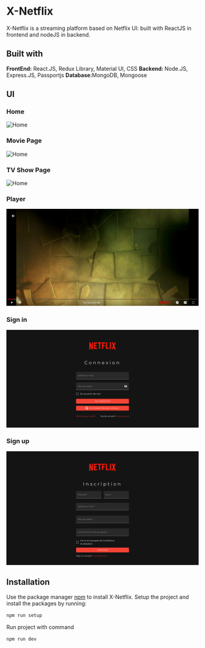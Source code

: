 # X-Netflix
X-Netflix is a streaming platform based on Netflix UI: built with ReactJS in frontend and nodeJS in backend.

## Built with

  <b>FrontEnd:</b> React.JS, Redux Library, Material UI, CSS
  <b>Backend: </b> Node.JS, Express.JS, Passportjs
  <b>Database:</b>MongoDB, Mongoose
</ul>

## UI

### Home

![Home](screenshots/browse.png)

### Movie Page

![Home](screenshots/movie.png)

### TV Show Page

![Home](screenshots/tvshow.png)

### Player

![Home](screenshots/player.png)

### Sign in

![Home](screenshots/connexion.png)

### Sign up

![Home](screenshots/inscription.png)


<h2>Installation </h2>

Use the package manager [npm](https://www.npmjs.com/) to install X-Netflix.
Setup the project and install the packages by running: 
```bash
npm run setup
```
 Run project with command
 
```bash
npm run dev
```



